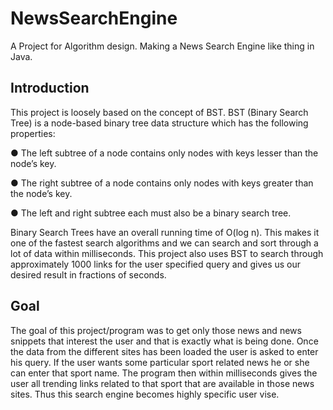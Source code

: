 # NewsSearchEngine

A Project for Algorithm design. Making a News Search Engine like thing in Java.

## Introduction

This project is loosely based on the concept of BST. BST (Binary Search Tree)
is a node-based binary tree data structure which has the following properties:

● The left subtree of a node contains only nodes with keys lesser than the node’s key.

● The right subtree of a node contains only nodes with keys greater than the node’s key.

● The left and right subtree each must also be a binary search tree.

Binary Search Trees have an overall running time of O(log n). This makes it
one of the fastest search algorithms and we can search and sort through a lot
of data within milliseconds. This project also uses BST to search through
approximately 1000 links for the user specified query and gives us our
desired result in fractions of seconds.

## Goal

The goal of this project/program was to get only those news and news
snippets that interest the user and that is exactly what is being done. Once
the data from the different sites has been loaded the user is asked to enter
his query. If the user wants some particular sport related news he or she can
enter that sport name. The program then within milliseconds gives the user
all trending links related to that sport that are available in those news sites.
Thus this search engine becomes highly specific user vise.
